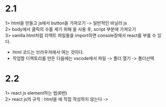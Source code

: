 # 2.1
1> html을 만들고 js에서 button을 가져오기 -> 일반적인 바닐라 js                    
2> body에서 클릭의 수를 세기 위해 <span>을 사용 후, script 부분에 가져오기                            
3> vanilla.html처럼 리액트 파일들을 import하면 console창에서 react를 부를 수 있다.                                 

* html 코드는 브라우저에서 여는 것이다.                                  
* 작업할 디렉토리를 만든 다음에는 vscode에서 파일 -> 폴더 열기 -> 폴더선택                                 

# 2.2
1> react js element하는 법(6번)                                        
2> react js의 규칙 : html을 <body>에 직접 작성하지 않는다 -> <script>에 작성                              
3> React.createElement("")에서 괄호 안에는 생성하고자 하는 html 태그와 똑같은 이름이어야 한다.                          
4> react-dom은 react element들을 html body에 둘 수 있도록 해준다.                             
5> render : react element를 가지고 html로 만들로 배치한다는 것. 사용자에게 보여준다.                           
6> const root = document.getElementById("root"); :root를 react js로 가져오기//                              
  -> ReactDOM.render(span, root ) : span을 root 안에 render 해달라.                               
  -> <div id = "root"></div> : body 안에 적는 html                                   
7> createElement에 두 번째 argument로 둘 수 있는 것은 span의 property : class name, id, style 등등                           
8> createElement에 세 번째 argument는 span의 내용                               

* stage -> commit -> 동기화를 해야 github에 변경된 사항이 올라간다.                            
* span, div, button => 유효한 html 태그                             
          
# 2.3
1> span과 button 두 가지 모두를 render하기 => const container = React.createElement("div", null, [spoan, btn]);                            
                                            ReactDOM.render(div, root);                               
2> button에 event listener를 주는 방법 : button.addEventListener("click", handleClick); 도 있지만, const btn = React.createElement("button", {onClick: () => console.log("im clicked"),}, "Click me"); 이렇게 propert(2번째 argument)에 작성하기                        
3> js로 element를 생성하고, html로 바꾸는 방식                            
           
* constant(const)의 이름은 html의 태그 이름과 반드시 일치할 필요가 없다                                       

# 2.4 
1> react js와 react dom 코드를 import                                
2> <body> 부분에 비어있는 div를 생성 => 비어있는 div는 reactdom이 react element들을 가져다 놓을 곳                  
3> ReactDOM.render(container, root); 부분은 react element들을 root div 안에서 보여주라는 뜻                         
4> React.createElement("div", null, [h3, btn]);에서 div의 content들은 h3와 btn                              
5> element에 event listener을 달아야 한다. => onMouseEnter: () => console.log("mouse enter") 이렇게 쓰면 addEventListener을 할 필요가 없다.                                 
6> props 안에 event listener을 등록할 수 있다.                              

# 2.5 JSX
1> createElement를 대체할 수 있는 방법 => 이유는 개발자들에게 좀 더 편리한 도구를 사용하기 위해서 => jsx => js를 확장한 문법(html과 비슷해서 개발자들이 편해함)                            
2> 주석 처리 :  편집에서 찾기 / ctrl + /                                
3> const Title = <h3 id = "title" onMouseEnter= {() => console.log("mouse enter")}>Hello I'm a title</h3> (jsx)과                                       
   /* const h3 = React.createElement("h3", {id: "title", onMouseEnter: () => console.log("mouse enter"),}, "Hello I'm a stitle" ); */  => 동일                              
4> babel => jsx로 적은 코드를 브라우저가 이해할 수 있는 형태로 바꿔주는 것                             

# 2.6 컴포넌트를 다른 컴포넌트에 넣는 방법
1> createElement 대신에 jsx를 사용하여 표현하기                              
2> <Title />은 <h3 id = "title" onMouseEnter= {() => console.log("mouse enter")}>Hello I'm a title</h3>);}  이 부분을 복사한 것과 같다.                            
3> 컴포넌트의 첫 글자는 반드시 대문자! <div> 사이의 Button은 내가 생성한 것, button은 html 태그                                 

# 3.0 react.js의 state 
1> state : 기본적으로 데이터가 저장되는 곳, 바뀌는 데이터들의 값을 state로 표현 가능                                    
2> ReactDOM.render(<Container />, root );를 function에 한번 더 넣어줌으로써 리랜더링 가능 => function render() {ReactDOM.render(<Container />, root); 그리고 마지막에 render();                       
3> react.js는 ui에서 바뀐 부분만 업데이트해주고 있다.                             
4> 데이터가 바뀔 때마다 랜더링을 해야한다.                                

# 3.1 
1> ui를 업데이트하고 싶으면 render() 함수 사용                                  
2> react.js 어플 내에서 데이터를 보관하고 자동으로 리렌더링을 일으키는 방법                          
3> react 어플리케이션을 다룰 때, 어디에 데이터를 담으면 되는지                              
4> const data = React.useState(); => 하나의 data와 data를 바꿀 때 사용하는 함수를 사용할 수 있게 해준다.                             
5> React.useState() 함수는 초기값을 설정할 수 있다.                                 

# 3.2 modifier가 필요한 이유   
1> useState를 사용하면 배열이 생기는데, 첫 번째 요소가 data 값이고, 두 번째 요소가 이 data를 바꿀 때 사용하는 modifier이다.                        
2> React.useState 함수는 counter 같은 데이터를 숫자형 데이터로 건네준다.                           
3> 변수를 컴포넌트에 연결해서 변수에 데이터를 담은 다음, 해당 변수에 담긴 값을 바꾸는 내용                                 

# 3.3 Recap      
1> modifier 함수를 이용해 컴포넌트의 state를 바꿀 때, 컴포넌트는 새로운 값을 가지고 다시 한번 렌더링이 되는 것이다.                           
2> state가 바뀌면, React가 컴포넌트를 refresh(렌더링) 해준다.                           

# 3.4 State Functions
1> 사용자들의 input을 어떻게 얻는지, form을 만들었을 때 state는 어떤 식으로 작용하는지에 대해                               
2> state를 바꾸는 방법                             
-setCounter를 이용해서 우리가 원하는 값을 넣어주기(문자도 가능) => setCounter(5)                            
-이전 값을 이용해서 현재 값을 계산해 내기 =>  setCounter(current => current + 1); => 첫 번째 argument는 현재 값, 이 함수의 return 값이 새로운 state                            
3> setCounter에는 함수를 넣을 수 있다.                     

# 3.5 Inputs and State
1> unit conversion(단위 변환) 앱                           

# 3.6 State 복습
1> setState의 결과는 array => 첫 번째는 데이터, 2번째데이터를 수정하기 위한 함수                           
2> input의 value를 state로 연결했고 연결하는 이유 = input 값을 외부에서도 수정해주기 위해서                                            
3> onChange 함수                                   
4> Math.round => 반올림                                    

# 3.7 <-> 3.5와 반대되는 앱
1> 단위 변환을 뒤집어보는 함수(flip function)                             
2> 클릭하면 hours를 입력하게 해주고, minutes은 불가능하게 하기                           
3> setFlipped((current) => !current); => 부정명제                             
4> flipped === false => js 조건문 = !flipped                                

# 3.8  
1> flip => 시를 분으로 단위변환                             

# 3.9 두 개의 단위 변환기 (분/시간, 마일/킬로미터)
1> 코드 챌린지를 위한 준비 작업                                  
2> 컴포넌트는 그 안에 또 다른 컴포넌트를 렌더링 할 수 있다. => <MinutesToHours />                              
3> App 함수의 index 값에 따라 minutestohours, kmtomiles 둘 중 하나를 선택                                
4> {} 안에는 js를 쓸 수 있다.                                         
5> <hr />                                        
        
# 4.0 Props                   
1> Props : 일종의 방식. 부모 컴포넌트(App)로부터 자식 컴포넌트(minutestohours or kmtomiles)에 데이터를 보낼수 있게 해주는 방법                        
2> function App() {return <div></div>;} => 컴포넌트(함수를 의미)                              
3> function Btn()에서 ()안에가 props이다.                                
 
# 4.1 
1> onClick function은 App 컴포넌트에 있는 뭔가의 state를 바꾼다.                           
2> <div> <Btn text={value} changeValue={changeValue} /><Btn text="Continue" /> </div>; => 여기서 changeValue, text 등 아무리 불러도 코딩 결과값에는 영향이 없다. function ~~~~~() 이 괄호 안에 text, changeValue를 쳐야만 return에 영향을 줘서 영향을 끼친다.                                             
3> const MemorizedBtn = React.memo() => ~~~~ was rendered                                  

# 4.2 Prop Types
1> fontsize=fontsize=> fontsize(이름이 같은것을 =로 하면 그냥 한번만 써도 된다.)                     
2> prop type => 내가 어떤 타입의 prop을 받고 있는지를 체크해주는 기능                           
3> https://unpkg.com/prop-types@15.7.2/prop-types.js                              
4> react.js에서는 오류가 없이 유효하지만 prop type를 통해 실수가 있는지 알려주는 기능                         
5> function Btn({text, fontSize = 14}) => 이것처럼 고유값을 설정할 수 있다.(js)                          

# 5.1 Tour of CRA    
1> npm i prop-types => import PropTypes from "prop-types";                      
2> creat-react-app은 무작위적인 랜덤 class를 갖는다.                         
3> style들도 modular가 될 수 있다.                                  
4> 컴포넌트를 분리해서 만들 수 있고, 그 컴포넌트를 위한 css를 만들 수 있고, 그것들은 독립적인 형태이다.                             

# 6.0 
1> react.useState() => useState()만 써도 된다.                                      
2> 내가 state를 변경할 때 모든 code들은 다시 실행이 된다.(항상) 그런데 가끔 component 내부의 몇몇 코드는 처음 딱 한번만 실행되고 다시는 실행되지 않도록 하고 싶을 수도 있다.                        

# 6.1 useEffect
1> 특정 코드의 실행을 제한하는 방법 / 코드를 딱 한 번만 실행하고, 다시는 실행 x                          
2> useEffect => 두 개의 argument를 가지는 function                          
3> 첫 번째 argument는 딱 한번만 실행하고 싶은 코드                            

# 6.2 Deps
1> state 만들기 => const [a, b] = UseState("") => a - value, b - function                              
2> input을 만들고, event listener를 연결 => onChange = (event) => 이 함수가 작동할 때 argument로 event를 받는다.                          
3> useEffect(() => { console.log("SEARCH FOR", keyworld); }, [keyworld]);                            
 => useEffect 함수를 사용해서 한 번만 코딩을 읽지만, []에 keyworld를 씀으로써, keyworld가 변화할 때마다 코드를 실행하라고 react.js에게 알려준다.                               

 # 6.3 복습
 1> react.js에서 component를 새로고침하는 것                            
 2> component 안에 한 번만 실행하고 싶은 코드가 있을 수도 있고, 특정 데이터가 변화할 때 실행해야 할 수 있을 때 사용                          
 3> useEffect는 두 개의 argument를 가지는 function => 첫 번째 argument는 우리가 실행시키고 싶은 코드이고, 두 번째 argument는 dependencies                          
 4> dependency란, react.js가 지켜보아야 하는 것들. 그리고 그것들이 변화할 때, react.js가 코드를 실행시키는 것                            
 5> useEffect(() => { console.log("I run only once."); }, []);                            
   -> 이 useEffect는 console.log 코드를 실행하고 dependency는 없으므로, 코드가 한번만 실행이 된다.                          
6> useEffect(() => { console.log("I run when 'keyword' changes."); }, [keyword]);  -> keyword가 변화할 때 브라우저에 console.log를 찍어준다. 그리고 여기서 keyword는 setKeyword라는 function으로 인해 변화된다. setKeyword는 onChange라는 function에 의해 호출되고, onChange는 사용자 input이 변화할 때 호출이 된다.                           
7> useEffect(() => { console.log("I run when 'counter' changes."); }, [counter]);  -> dependency에 counter만 써줬기 때문에 counter가 변화할 때만 실행이 된다.                           
8> useEffect(() => { console.log("I run when keyword & counter change"); }, [keyword, counter]);  -> 이럴 때는 둘 중에 하나라도 변화가 일어나면 코드가 실행이 된다.                                     

# 6.4 Cleanup function         
1> showing ? "Hide" : "Show" => showing을 한다면, Hide라는 글자가 나오고, showing을 하지 않으면 Show라는 글자가 나온다.                                
2> <div></div>에서 js를 사용할 때는 {} 안에 쓰기                          
3> component가 언제 create 됐는지, 언제 destroy 됐는지 알 수 있는 함수                                       

# 7.0 List
1> to-do-list                             
2> creat-react-app을 사용하면 코딩을 새로 변경할 때마다 새로고침을 안 해도 자동으로 바뀐 내용으로 실행이 된다.                        
3> if (toDo === "") { return } setToDo(""); -> 빈칸에 뭔가를 치고 엔터를 치면 내용이 사라진다.                           

# 7.1 List part 2
1> 수정하는 함수를 사용할 때의 두 가지 옵션                         
 - setToDos((currentArray) => [toDo, ...currentArray]); => 함수로 보내기                       
 - setToDo(""); => 저장한 data 값                           
 2> console 창 : 같은 component의 list를 render할 때는 key라는 prop을 넣어줘야 한다.                             

 # 7.2 Coin Tracker
 1> 암호화폐들과 그 가격을 나열하는 프로젝트 => useEffect 이용 / useEffect(() => {}, [])                          
 2> 페이지나 앱을 들어왔을 때 로딩 메세지가 보이고, 코인들이 나열되면 로딩 메세지를 숨기고, 코인들을 리스트로 보여주는 프로젝트                           
 3> <li></li> 사이에 변수를 사용하고 싶다면 {} 안에 쓰기, {}를 안 하면, 그냥 string으로 인식한다.                                      

 # 7.3 Movie App part 1
 1> 영화를 보여주고, 그 영화들에 대한 정보들도 조금 보여주고, 거기에 링크를 넣어서 그 영화에 대해 더 많은 것을 찾아볼 수 있도록 앱에서 다른 곳으로 연결을 시켜보자                             
 2> 앱 안에서 페이지를 전환하는 방법을 배워보자                             
 3> <div> <img src={movie.medium_cover_image} /> <h2>{movie.title}</h2> </div> => 이 component들은 movies.array에 있는 각 movie에서 변형되어서 나온다.                              
 4> <img src={movie.medium_cover_image} /> => 이미지를 가져오기                                    

 # 7.4 Movie App part 2       
 1> react.js 앱에서 페이지를 전환하는 방법을 배워보자                    
 2> 하나의 route는 홈페이지, 홈스크린 등 스크린이나 페이지를 의미                       
 3> router는 url을 보고 있는 component                       
 4> npm install react-router-dom                         
 5> function App(){ return null; } export default App; => 홈페이지에서 아무것도 보이지 않게 만듬                    
 6> App.js는 더 이상 영화들을 보여주지 않고, 대신router를 render한다.                          

 # 7.5 React Router
 1> import { BrowserRouter as Router, Switch, Route } from "react-router-dom"; => react-router-dom을 사용하기 위해 import 하기                        
 2> router의 종류 : Hash Router / Browser Router (Hash를 사용하면 /#/가 붙는다.)                       
 3> router component => <Router></Router>                               
 4> <Switch></Switch> => Route를 찾는 기능(Route는 localhost:3000/movies/123)에서 /movies/123을 의미                       
 5> 그리고 route를 찾으면 컴포넌트를 렌더링하면 된다.                                
 6> "/"  => 홈화면으로 간다는 의미 ==> <Route path="/"> <Home />                                 
 7> 첫 번째 컴포넌트 : Router / Router를 먼저 랜더링하고, 그 안에 들어가는 건 유저에게 보여주고 싶은 것들,유저가 있는 url에 따라서 / switch 컴포넌트를 넣은 이유는 한번에 하나의 route만 렌더링 하기 위해서 
 8> Link : 브라우저의 새로고침이 없이도 유저를 다른 페이지로 이동시켜주는 컴포넌트 =>  <Link to="/movie">{title}</Link>                                     

# 7.6 Parameters
1> /movie/:id => <Detail />에 접속하면서 url 뒤에 /변수가 쓰인다.                        
2> localhost:3000/movie/123123 => 123123이 id값 = /:id                                
3> import { useParams } from "react-router-dom";                            
   => url에 있는 값을 반환해주는 함수(변경되는 값(:id))                           
4> :id에서 id 부분은 마음대로 단어를 바꿔 쓸 수 있다.                              
5> async () => {                              

# 7.7 Publishing    
1> github page에 deploy하기                         
2> npm i gh-pages                                   
3> gh-pages => 결과물을 github pages에 업로드할 수 있게 해주는 패키지                       
4> html, css, javascript를 올리면 그걸 웹사이트로 만들어서 전세계에 무료로 배포해준다.                              
5> build => 우리 웹사이트의 production ready code를 생성하게 된다. production ready란 코드가 압축되고, 모든게 최적화된다는 의미                      
6> npm run build                          
7> build라는 파일이 생성되며 안의 내용들은 브라우저가 이해할 수 있는 코드다.                  
8> npm run build 후, build 파일을 github pages에 push해야한다.                     
9> package.json에 마지막에 , "homepage" 작성                        
10> git remote -v로 github repository 알아보기                       
11> deploy : 설치한 gh-pages를 실행시키고 build라는 디렉토리를 가져가는 기능                     
12> predeploy : deploy를 실행시키면, predeploy는 npm run build를 실행시킨다.                             
13> npm run deploy => Node.js가 predeploy를 먼저 실행시킨다. 그 후 npm run build                       
14> gh-pages -d build => gh-pages가 build 폴더를 적어놓은 웹사이트에 업로드하도록 한다.                              

# 7.9 Styles
1> <p> {summary.length > 235 ? '${summary.slice(0, 235)}' : summary} </p>                      
    => summary는 string이니깐 array의 method를 사용할 수 있다.                         
    => slice는 시작과 끝의 값을 필요로 한다. slice(a,b) : a부터 b까지                          
2> npm run deploy => github로 deploy가 된다. 사람들이 나의 웹사이트를 볼 수 있다.                         